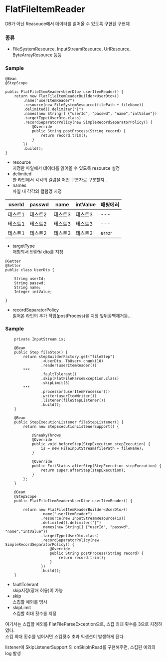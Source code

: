 # FlatFileItemReader
DB가 아닌 Reasouce에서 데이터를 읽어올 수 있도록 구현된 구현체

### 종류
- FileSystemResource, InputStreamResource, UrlResource, ByteArrayResource 등등

### Sample
```
@Bean
@StepScope

public FlatFileItemReader<UserDto> userItemReader() {
	return new FlatFileItemReaderBuilder<UserDto>()
		.name("userItemReader")
		.resource(new FileSystemResource(filePath + fileName))
		.delimited().delimiter("|")
		.names(new String[] {"userId", "passwd", "name","intValue"})
		.targetType(UserDto.class)
		.recordSeparatorPolicy(new SimpleRecordSeparatorPolicy() {
			@Override
			public String postProcess(String record) {
				return record.trim();
			}
		})
		.build();
}
```
- resource\
지정한 파일에서 데이터를 읽어올 수 있도록 resource 설정
- delimited\
한 라인에서 각각의 컬럼을 어떤 구분자로 구분할지..
- names\
파일 내 각각의 컬럼명 지정

|userId|passwd|name|intValue|매핑에러|
|------|---|---|---|---|
|테스트1|테스트2|테스트3|테스트3|---|
|테스트1|테스트2|테스트3|테스트3|---|
|테스트1|테스트2|테스트3|테스트3|error|

- targetType\
매핑되서 반환될 dto를 지정

```
@Getter
@Setter
public class UserDto {

    String userId;
    String passwd;
    String name;
    Integer intValue;

}
```

- recordSeparatorPolicy\
읽어온 라인의 추가 작업(postProcess)을 지정
앞뒤공백제거등...

### Sample
```
    private InputStream is;
    
    @Bean
    public Step fileStep() {
        return stepBuilderFactory.get("fileStep")
                .<UserDto, TbUser> chunk(10)
                .reader(userItemReader())
		***
                .faultTolerant()
                .skip(FlatFileParseException.class)
                .skipLimit(3)
		***
                .processor(userItemProcessor())
                .writer(userItemWriter())
                .listener(fileStepListener())
                .build();
    }

    @Bean
    public StepExecutionListener fileStepListener() {
        return new StepExecutionListenerSupport() {

            @SneakyThrows
            @Override
            public void beforeStep(StepExecution stepExecution) {
                is = new FileInputStream(filePath + fileName);
            }

            @Override
            public ExitStatus afterStep(StepExecution stepExecution) {
                return super.afterStep(stepExecution);
            }
        };
    }

    @Bean
    @StepScope
    public FlatFileItemReader<UserDto> userItemReader() {

        return new FlatFileItemReaderBuilder<UserDto>()
                .name("userItemReader")
                .resource(new InputStreamResource(is))
                .delimited().delimiter("|")
                .names(new String[] {"userId", "passwd", "name","intValue"})
                .targetType(UserDto.class)
                .recordSeparatorPolicy(new SimpleRecordSeparatorPolicy() {
                    @Override
                    public String postProcess(String record) {
                        return record.trim();
                    }
                })
                .build();
    }
```
- faultTolerant \
skip지정(장애 허용)이 가능
- skip\
스킵할 예외를 명시
- skipLimit\
스킵할 최대 횟수를 지정

여기서는 스킵할 예외를 FlatFileParseException으로, 스킵 최대 횟수를 3으로 지정하였다.\
스킵 최대 횟수를 넘어서면 스킵횟수 초과 익셉션이 발생하게 된다.

listener에 SkipListenerSupport 의 onSkipInRead를 구현해주면, 스킵된 예외의 log 발생
